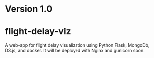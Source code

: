# Version 1.0


# flight-delay-viz

A web-app for flight delay visualization using Python Flask, MongoDb, D3.js, and docker. It will be deployed with Nginx and gunicorn soon.




